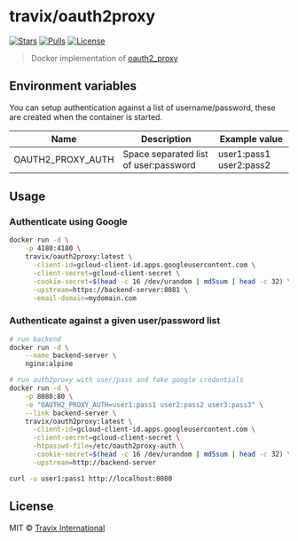 # travix/oauth2proxy

[![Stars](https://img.shields.io/docker/stars/travix/oauth2proxy.svg)](https://hub.docker.com/r/travix/oauth2proxy/)
[![Pulls](https://img.shields.io/docker/pulls/travix/oauth2proxy.svg)](https://hub.docker.com/r/travix/oauth2proxy/)
[![License](https://img.shields.io/github/license/Travix-International/docker-oauth2proxy.svg)](https://github.com/Travix-International/docker-oauth2proxy/blob/master/LICENSE)

> Docker implementation of [oauth2_proxy](https://github.com/bitly/oauth2_proxy)


## Environment variables

You can setup authentication against a list of username/password, these are created when the container is started.

| Name                 | Description                                               | Example value               |
| -------------------- | ----------------------------------------------------------| --------------------------- |
| OAUTH2_PROXY_AUTH    | Space separated list of user:password                     | user1:pass1 user2:pass2


## Usage

### Authenticate using Google

```sh
docker run -d \
    -p 4180:4180 \
    travix/oauth2proxy:latest \
      -client-id=gcloud-client-id.apps.googleusercontent.com \
      -client-secret=gcloud-client-secret \
      -cookie-secret=$(head -c 16 /dev/urandom | md5sum | head -c 32) \
      -upstream=https://backend-server:8081 \
      -email-domain=mydomain.com
```


### Authenticate against a given user/password list

```sh
# run backend
docker run -d \
    --name backend-server \
    nginx:alpine

# run auth2proxy with user/pass and fake google credentials
docker run -d \
    -p 8080:80 \
    -e "OAUTH2_PROXY_AUTH=user1:pass1 user2:pass2 user3:pass3" \
    --link backend-server \
    travix/oauth2proxy:latest \
      -client-id=gcloud-client-id.apps.googleusercontent.com \
      -client-secret=gcloud-client-secret \
      -htpasswd-file=/etc/oauth2proxy-auth \
      -cookie-secret=$(head -c 16 /dev/urandom | md5sum | head -c 32) \
      -upstream=http://backend-server

curl -u user1:pass1 http://localhost:8080
```


## License

MIT © [Travix International](http://travix.com)
